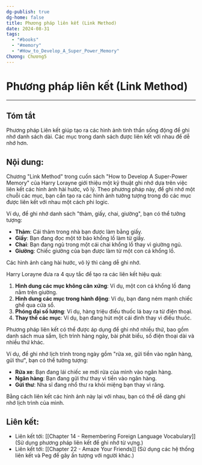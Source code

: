 ```yaml
---
dg-publish: true
dg-home: false
title: Phương pháp liên kết (Link Method)
date: 2024-08-31
tags:
  - "#books"
  - "#memory"
  - "#How_to_Develop_A_Super_Power_Memory"
Chương: Chương5
---
```

# Phương pháp liên kết (Link Method)
---
## Tóm tắt
Phương pháp Liên kết giúp tạo ra các hình ảnh tinh thần sống động để ghi nhớ danh sách dài. Các mục trong danh sách được liên kết với nhau để dễ nhớ hơn.
## Nội dung:

Chương "Link Method" trong cuốn sách "How to Develop A Super-Power Memory" của Harry Lorayne giới thiệu một kỹ thuật ghi nhớ dựa trên việc liên kết các hình ảnh hài hước, vô lý. Theo phương pháp này, để ghi nhớ một chuỗi các mục, bạn cần tạo ra các hình ảnh tưởng tượng trong đó các mục được liên kết với nhau một cách phi logic.

Ví dụ, để ghi nhớ danh sách "thảm, giấy, chai, giường", bạn có thể tưởng tượng:

- **Thảm**: Cái thảm trong nhà bạn được làm bằng giấy.
- **Giấy**: Bạn đang đọc một tờ báo khổng lồ làm từ giấy.
- **Chai**: Bạn đang ngủ trong một cái chai khổng lồ thay vì giường ngủ.
- **Giường**: Chiếc giường của bạn được làm từ một con cá khổng lồ.

Các hình ảnh càng hài hước, vô lý thì càng dễ ghi nhớ.

Harry Lorayne đưa ra 4 quy tắc để tạo ra các liên kết hiệu quả:

1. **Hình dung các mục không cân xứng**: Ví dụ, một con cá khổng lồ đang nằm trên giường.
2. **Hình dung các mục trong hành động**: Ví dụ, bạn đang ném mạnh chiếc ghế qua cửa sổ.
3. **Phóng đại số lượng**: Ví dụ, hàng triệu điếu thuốc lá bay ra từ điện thoại.
4. **Thay thế các mục**: Ví dụ, bạn đang hút một cái đinh thay vì điếu thuốc.

Phương pháp liên kết có thể được áp dụng để ghi nhớ nhiều thứ, bao gồm danh sách mua sắm, lịch trình hàng ngày, bài phát biểu, số điện thoại dài và nhiều thứ khác.

Ví dụ, để ghi nhớ lịch trình trong ngày gồm "rửa xe, gửi tiền vào ngân hàng, gửi thư", bạn có thể tưởng tượng:

- **Rửa xe**: Bạn đang lái chiếc xe mới rửa của mình vào ngân hàng.
- **Ngân hàng**: Bạn đang gửi thư thay vì tiền vào ngân hàng.
- **Gửi thư**: Nha sĩ đang nhổ thư ra khỏi miệng bạn thay vì răng.

Bằng cách liên kết các hình ảnh này lại với nhau, bạn có thể dễ dàng ghi nhớ lịch trình của mình.

## **Liên kết**:
- Liên kết tới: [[Chapter 14 - Remembering Foreign Language Vocabulary]] (Sử dụng phương pháp liên kết để ghi nhớ từ vựng.)
- Liên kết tới: [[Chapter 22 - Amaze Your Friends]] (Sử dụng các hệ thống liên kết và Peg để gây ấn tượng với người khác.)